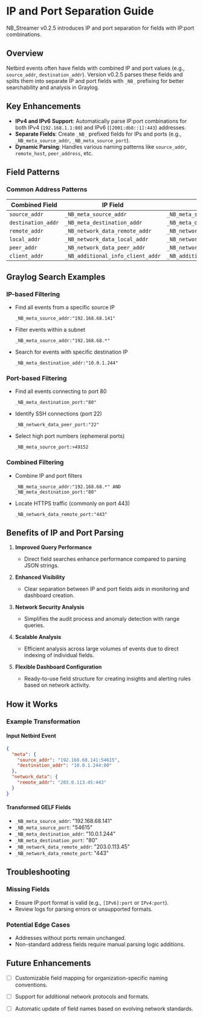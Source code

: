 # IP and Port Separation Guide

NB_Streamer v0.2.5 introduces IP and port separation for fields with IP:port combinations.

## Overview

Netbird events often have fields with combined IP and port values (e.g., `source_addr`, `destination_addr`). Version v0.2.5 parses these fields and splits them into separate IP and port fields with `_NB_` prefixing for better searchability and analysis in Graylog.

## Key Enhancements

- **IPv4 and IPv6 Support**: Automatically parse IP:port combinations for both IPv4 (`192.168.1.1:80`) and IPv6 (`[2001:db8::1]:443`) addresses.
- **Separate Fields**: Create `_NB_` prefixed fields for IPs and ports (e.g., `_NB_meta_source_addr`, `_NB_meta_source_port`).
- **Dynamic Parsing**: Handles various naming patterns like `source_addr`, `remote_host`, `peer_address`, etc.

## Field Patterns

### Common Address Patterns
| Combined Field | IP Field | Port Field |
|----------------|----------|------------|
| `source_addr`  | `_NB_meta_source_addr` | `_NB_meta_source_port` |
| `destination_addr` | `_NB_meta_destination_addr` | `_NB_meta_destination_port` |
| `remote_addr` | `_NB_network_data_remote_addr` | `_NB_network_data_remote_port` |
| `local_addr` | `_NB_network_data_local_addr` | `_NB_network_data_local_port` |
| `peer_addr` | `_NB_network_data_peer_addr` | `_NB_network_data_peer_port` |
| `client_addr` | `_NB_additional_info_client_addr` | `_NB_additional_info_client_port` |

## Graylog Search Examples

### IP-based Filtering
- Find all events from a specific source IP
  ```
  _NB_meta_source_addr:"192.168.68.141"
  ```

- Filter events within a subnet
  ```
  _NB_meta_source_addr:"192.168.68.*"
  ```

- Search for events with specific destination IP
  ```
  _NB_meta_destination_addr:"10.0.1.244"
  ```

### Port-based Filtering
- Find all events connecting to port 80
  ```
  _NB_meta_destination_port:"80"
  ```  

- Identify SSH connections (port 22)
  ```
  _NB_network_data_peer_port:"22"
  ```

- Select high port numbers (ephemeral ports)
  ```
  _NB_meta_source_port:>49152
  ```

### Combined Filtering
- Combine IP and port filters
  ```
  _NB_meta_source_addr:"192.168.68.*" AND _NB_meta_destination_port:"80"
  ```

- Locate HTTPS traffic (commonly on port 443)
  ```
  _NB_network_data_remote_port:"443"
  ```

## Benefits of IP and Port Parsing

1. **Improved Query Performance**
   - Direct field searches enhance performance compared to parsing JSON strings.

2. **Enhanced Visibility**
   - Clear separation between IP and port fields aids in monitoring and dashboard creation.

3. **Network Security Analysis**
   - Simplifies the audit process and anomaly detection with range queries.
 
4. **Scalable Analysis**
   - Efficient analysis across large volumes of events due to direct indexing of individual fields.

5. **Flexible Dashboard Configuration**
   - Ready-to-use field structure for creating insights and alerting rules based on network activity.

## How it Works

### Example Transformation

#### Input Netbird Event
```json
{
  "meta": {
    "source_addr": "192.168.68.141:54615",
    "destination_addr": "10.0.1.244:80"
  },
  "network_data": {
    "remote_addr": "203.0.113.45:443"
  }
}
```

#### Transformed GELF Fields
- `_NB_meta_source_addr`: "192.168.68.141"
- `_NB_meta_source_port`: "54615"
- `_NB_meta_destination_addr`: "10.0.1.244"
- `_NB_meta_destination_port`: "80"
- `_NB_network_data_remote_addr`: "203.0.113.45"
- `_NB_network_data_remote_port`: "443"

## Troubleshooting

### Missing Fields
- Ensure IP:port format is valid (e.g., `[IPv6]:port` or `IPv4:port`).
- Review logs for parsing errors or unsupported formats.

### Potential Edge Cases
- Addresses without ports remain unchanged.
- Non-standard address fields require manual parsing logic additions.

## Future Enhancements
- [ ] Customizable field mapping for organization-specific naming conventions.
- [ ] Support for additional network protocols and formats.
- [ ] Automatic update of field names based on evolving network standards.

